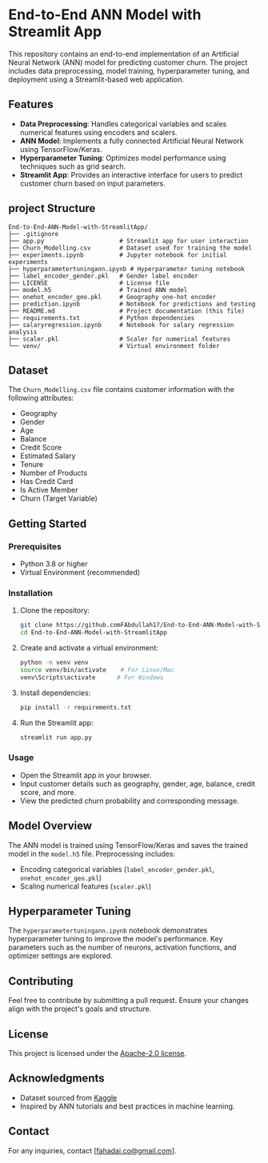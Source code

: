 # End-to-End ANN Model with Streamlit App

This repository contains an end-to-end implementation of an Artificial Neural Network (ANN) model for predicting customer churn. The project includes data preprocessing, model training, hyperparameter tuning, and deployment using a Streamlit-based web application.

## Features
- **Data Preprocessing**: Handles categorical variables and scales numerical features using encoders and scalers.
- **ANN Model**: Implements a fully connected Artificial Neural Network using TensorFlow/Keras.
- **Hyperparameter Tuning**: Optimizes model performance using techniques such as grid search.
- **Streamlit App**: Provides an interactive interface for users to predict customer churn based on input parameters.

## project Structure
```
End-to-End-ANN-Model-with-StreamlitApp/
├── .gitignore
├── app.py                     # Streamlit app for user interaction
├── Churn_Modelling.csv        # Dataset used for training the model
├── experiments.ipynb          # Jupyter notebook for initial experiments
├── hyperparametertuningann.ipynb # Hyperparameter tuning notebook
├── label_encoder_gender.pkl   # Gender label encoder
├── LICENSE                    # License file
├── model.h5                   # Trained ANN model
├── onehot_encoder_geo.pkl     # Geography one-hot encoder
├── prediction.ipynb           # Notebook for predictions and testing
├── README.md                  # Project documentation (this file)
├── requirements.txt           # Python dependencies
├── salaryregression.ipynb     # Notebook for salary regression analysis
├── scaler.pkl                 # Scaler for numerical features
└── venv/                      # Virtual environment folder
```

## Dataset
The `Churn_Modelling.csv` file contains customer information with the following attributes:
- Geography
- Gender
- Age
- Balance
- Credit Score
- Estimated Salary
- Tenure
- Number of Products
- Has Credit Card
- Is Active Member
- Churn (Target Variable)

## Getting Started
### Prerequisites
- Python 3.8 or higher
- Virtual Environment (recommended)

### Installation
1. Clone the repository:
   ```bash
   git clone https://github.comFAbdullah17/End-to-End-ANN-Model-with-StreamlitApp.git
   cd End-to-End-ANN-Model-with-StreamlitApp
   ```

2. Create and activate a virtual environment:
   ```bash
   python -m venv venv
   source venv/bin/activate    # For Linux/Mac
   venv\Scripts\activate      # For Windows
   ```

3. Install dependencies:
   ```bash
   pip install -r requirements.txt
   ```

4. Run the Streamlit app:
   ```bash
   streamlit run app.py
   ```

### Usage
- Open the Streamlit app in your browser.
- Input customer details such as geography, gender, age, balance, credit score, and more.
- View the predicted churn probability and corresponding message.

## Model Overview
The ANN model is trained using TensorFlow/Keras and saves the trained model in the `model.h5` file. Preprocessing includes:
- Encoding categorical variables (`label_encoder_gender.pkl`, `onehot_encoder_geo.pkl`)
- Scaling numerical features (`scaler.pkl`)

## Hyperparameter Tuning
The `hyperparametertuningann.ipynb` notebook demonstrates hyperparameter tuning to improve the model's performance. Key parameters such as the number of neurons, activation functions, and optimizer settings are explored.

## Contributing
Feel free to contribute by submitting a pull request. Ensure your changes align with the project's goals and structure.

## License
This project is licensed under the [Apache-2.0 license](LICENSE).

## Acknowledgments
- Dataset sourced from [Kaggle](https://www.kaggle.com/)
- Inspired by ANN tutorials and best practices in machine learning.

## Contact
For any inquiries, contact [fahadai.co@gmail.com].
